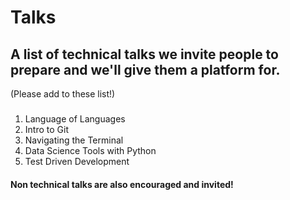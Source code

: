 # Talks 
## A list of technical talks we invite people to prepare and we'll give them a platform for.
(Please add to these list!)
###
1. Language of Languages
1. Intro to Git
1. Navigating the Terminal
1. Data Science Tools with Python
1. Test Driven Development


#### Non technical talks are also encouraged and invited!
